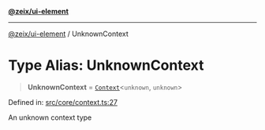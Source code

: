 [**@zeix/ui-element**](../README.md)

***

[@zeix/ui-element](../globals.md) / UnknownContext

# Type Alias: UnknownContext

> **UnknownContext** = [`Context`](Context.md)\<`unknown`, `unknown`\>

Defined in: [src/core/context.ts:27](https://github.com/zeixcom/ui-element/blob/116b3ce1e8d574ad7f9a1b5bbb952ce797a0b15a/src/core/context.ts#L27)

An unknown context type
